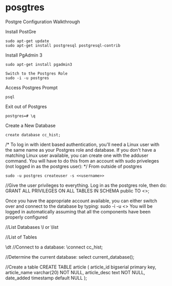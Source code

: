 # posgtres
Postgre Configuration Walkthrough

Install PostGre
```
sudo apt-get update
sudo apt-get install postgresql postgresql-contrib
``` 
Install PgAdmin 3
```
sudo apt-get install pgadmin3
``` 
```
Switch to the Postgres Role
sudo -i -u postgres
``` 
Access Postgres Prompt
```
psql
``` 

Exit out of Postgres
```
postgres=# \q
``` 

Create a New Database
```
create database cc_hist;
``` 
/*
To log in with ident based authentication, you'll need a Linux user with the same name as your Postgres role and database. If you don't have a matching Linux user available, you can create one with the adduser command. You will have to do this from an account with sudo priveleges (not logged in as the postgres user):
*/
From outside of postgres
```
sudo -u postgres createuser -s <<username>>
``` 
//Give the user privileges to everything. Log in as the postgres role, then do:
GRANT ALL PRIVILEGES ON ALL TABLES IN SCHEMA public TO <<username>>;
 
Once you have the appropriate account available, you can either switch over and connect to the database by typing:
sudo -i -u <<username>>
You will be logged in automatically assuming that all the components have been properly configured
 
//List Databases
\l or \list
 
//List of Tables
 
\dt
//Connect to a database:
\connect cc_hist;
 
//Determine the current database:
select current_database();
 
//Create a table
CREATE TABLE article (
    article_id bigserial primary key,
    article_name varchar(20) NOT NULL,
    article_desc text NOT NULL,
    date_added timestamp default NULL
);
